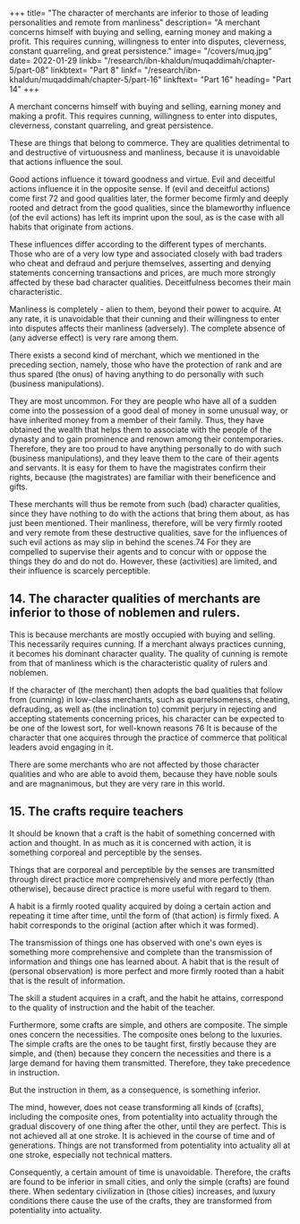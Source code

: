 +++
title= "The character of merchants are inferior to those of leading personalities and remote from manliness"
description= "A merchant concerns himself with buying and selling, earning money and making a profit. This requires cunning, willingness to enter into disputes, cleverness, constant quarreling, and great persistence."
image= "/covers/muq.jpg"
date= 2022-01-29
linkb= "/research/ibn-khaldun/muqaddimah/chapter-5/part-08"
linkbtext= "Part 8"
linkf= "/research/ibn-khaldun/muqaddimah/chapter-5/part-16"
linkftext= "Part 16"
heading= "Part 14"
+++


A merchant concerns himself with buying and selling, earning money and making a profit. This requires cunning, willingness to enter into disputes, cleverness, constant quarreling, and great persistence. 

These are things that belong to commerce. They are qualities detrimental to and destructive of virtuousness and manliness, because it is unavoidable that actions influence the soul. 

Good actions influence it toward goodness and virtue. Evil and deceitful actions influence it in the opposite sense. If
(evil and deceitful actions) come first 72 and good qualities later, the former become firmly and deeply rooted and detract from the good qualities, since the blameworthy influence (of the evil actions) has left its imprint upon the soul, as is the case with all habits that originate from actions.

These influences differ according to the different types of merchants. Those who are of a very low type and associated closely with bad traders who cheat and defraud and perjure themselves, asserting and denying statements concerning transactions and prices, are much more strongly affected by these bad character qualities. Deceitfulness becomes their main characteristic. 

Manliness is completely - alien to them, beyond their power to acquire. At any rate, it is unavoidable that their cunning and their willingness to enter into disputes affects their manliness (adversely). The complete absence of (any adverse effect) is very rare among them. 

There exists a second kind of merchant, which we mentioned in the preceding section, namely, those who have the protection of rank and are thus spared (the onus) of having anything to do personally with such (business manipulations). 

They are most uncommon. For they are people who have all of a sudden come into the possession of a good deal of money in some unusual way, or have inherited money from a member of their family. Thus, they have obtained the wealth that helps them to associate with the people of the dynasty and to gain prominence and renown among their contemporaries. Therefore, they are too proud to have anything personally to do with such (business manipulations), and they leave them to the care of their agents and servants. It is easy for them to have the magistrates confirm their rights, because (the magistrates) are familiar with their beneficence and gifts.

These merchants will thus be remote from such (bad) character qualities, since they have nothing to do with the actions that bring them about, as has just been mentioned. Their manliness, therefore, will be very firmly rooted and very remote from these destructive qualities, save for the influences of such evil actions as may slip in behind the scenes.74 For they are compelled to supervise their agents and to concur with or oppose the things they do and do not do. However, these (activities) are limited, and their influence is scarcely perceptible.


## 14. The character qualities of merchants are inferior to those of noblemen and rulers.

This is because merchants are mostly occupied with buying and selling. This necessarily requires cunning. If a merchant always practices cunning, it becomes his dominant character quality. The quality of cunning is remote from that of manliness which is the characteristic quality of rulers and noblemen.

If the character of (the merchant) then adopts the bad qualities that follow from (cunning) in low-class merchants, such as quarrelsomeness, cheating, defrauding, as well as (the inclination to) commit perjury in rejecting and accepting statements concerning prices, his character can be expected to be one of the lowest sort, for well-known reasons 76 It is because of the character that one acquires through the practice of commerce that political leaders avoid engaging in it. 

There are some merchants who are not affected by those character qualities and who are able to avoid them, because they have noble souls and are magnanimous, but they are very rare in this world.


## 15. The crafts require teachers

It should be known that a craft is the habit of something concerned with action and thought. In as much as it is concerned with action, it is something corporeal and perceptible by the senses. 

Things that are corporeal and perceptible by the senses are transmitted through direct practice more comprehensively and more perfectly (than otherwise), because direct practice is more useful with regard to them.

A habit is a firmly rooted quality acquired by doing a certain action and repeating it time after time, until the form of (that action) is firmly fixed. A habit corresponds to the original (action after which it was formed). 

The transmission of things one has observed with one's own eyes is something more comprehensive and complete than the transmission of information and things one has learned about. A habit that is the result of (personal observation) is more perfect and more firmly rooted than a habit that is the result of information. 

The skill a student acquires in a craft, and the habit he attains, correspond to the quality of instruction and the habit of the teacher.

Furthermore, some crafts are simple, and others are composite. The simple ones concern the necessities. The composite ones belong to the luxuries. The simple crafts are the ones to be taught first, firstly because they are simple, and (then)
because they concern the necessities and there is a large demand for having them transmitted. Therefore, they take precedence in instruction. 

But the instruction in them, as a consequence, is something inferior.

The mind, however, does not cease transforming all kinds of (crafts), including the composite ones, from potentiality into actuality through the gradual discovery of one thing after the other, until they are perfect. This is not achieved all at one stroke. It is achieved in the course of time and of generations. Things are not transformed from potentiality into actuality all at one stroke, especially not technical matters. 

Consequently, a certain amount of time is unavoidable. Therefore, the crafts are found to be inferior in small cities, and only the simple (crafts) are found there. When sedentary civilization in (those cities) increases, and luxury conditions there cause the use of the crafts, they are transformed from potentiality into actuality. 
